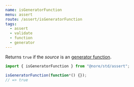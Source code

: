 ```yaml
---
name: isGeneratorFunction
menu: assert
route: /assert/isGeneratorFunction
tags:
  - assert
  - validate
  - function
  - generator
---
```


Returns `true` if the _source_ is an [generator function](https://developer.mozilla.org/en-US/docs/Web/JavaScript/Reference/Statements/function%2A).

```js
import { isGeneratorFunction } from "@nore/std/assert";

isGeneratorFunction(function*() {});
// => true
```
